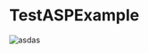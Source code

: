 # TestASPExample
![asdas](https://www.devexpress.com/Support/Center/Attachment/GetAttachmentFile?fileOid=963ac3bc-f886-430e-b460-9321ef0b85d8")
